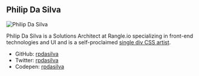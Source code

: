 ## Philip Da Silva

<img src="content/images/bios/philip-dasilva.png" alt="Philip Da Silva" style="max-width: 200px;" />

Philip Da Silva is a Solutions Architect at Rangle.io specializing in front-end
technologies and UI and is a self-proclaimed
[single div CSS artist](http://codepen.io/collection/DqBbZb/).

* GitHub: [rpdasilva](http://github.com/rpdasilva/)
* Twitter: [rpdasilva](https://twitter.com/rpdasilva/)
* Codepen: [rpdasilva](http://codepen.io/rpdasilva/)
